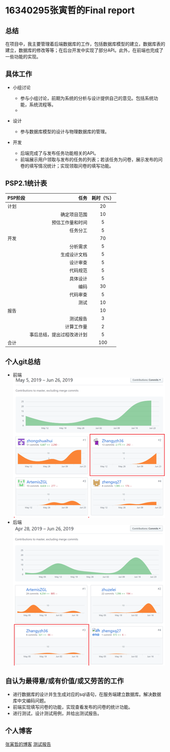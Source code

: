 # 16340295张寅哲的Final report #

## 总结 ##
在项目中，我主要管理着后端数据库的工作，包括数据库模型的建立，数据库表的建立，数据库的修改等等；在后台开发中实现了部分API。此外，在前端也完成了一些功能的实现。

## 具体工作 ##

* 小组讨论
  * 参与小组讨论，前期为系统的分析与设计提供自己的意见。包括系统功能，系统流程等。
  * 
* 设计
  * 参与数据库模型的设计与物理数据库的管理。

* 开发
  * 后端完成了与发布任务功能相关的API。
  * 前端展示用户领取与发布的任务的列表；若该任务为问卷，展示发布的问卷的填写情况统计；实现领取问卷的填写功能。

## PSP2.1统计表 ##

| PSP阶段       | 任务    | 耗时（%）  |
| --------   | -----:   | :----: |
|计划||20|
||确定项目范围|10|
||预估工作量和时间|5|
||任务分工|5|
|开发||70|
||分析需求|5|
||生成设计文档|5|
||设计审查|5|
||代码规范|5|
||具体设计|5|
||编码|30|
||代码审查|5|
||测试|10|
|报告||10|
||测试报告|3|
||计算工作量|2|
||事后总结，提出过程改进计划|5|
|合计||100|

## 个人git总结 ##
* 前端
![张寅哲-前端](img/zhangyzh_git_frontend.png)
* 后端
![张寅哲-后端](img/zhangyzh_git_backend.png)

## 自认为最得意/或有价值/或又劳苦的工作
* 进行数据库的设计并生生成对应的sql语句，在服务端建立数据库。解决数据库中文编码问题。
* 前端实现填写问卷的功能，实现查看发布的问卷的统计功能。
* 进行测试，设计测试用例，并给出测试报告。

## 个人博客 ##

[张寅哲的博客](zhangyzh_blog.md)
[测试报告](https://gitee.com/zhangyzh36/system_analysis_and_design/tree/%E5%AE%9E%E8%AE%AD%E6%B5%8B%E8%AF%95%E6%8A%A5%E5%91%8A/)
